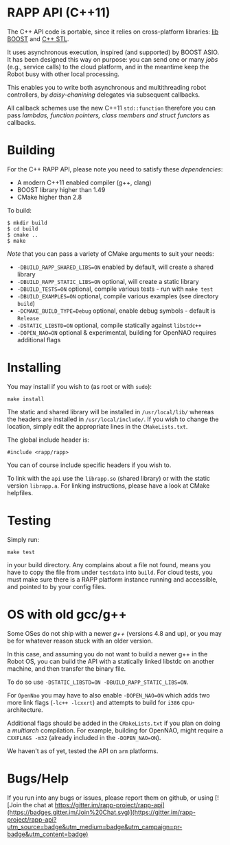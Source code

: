 # RAPP API (C++11)

The C++ API code is portable, since it relies on cross-platform libraries: 
[lib BOOST](http://www.boost.org) and [C++ STL](https://en.wikipedia.org/wiki/Standard_Template_Library).

It uses asynchronous execution, inspired (and supported) by BOOST ASIO.
It has been designed this way on purpose: you can send one or many *jobs* (e.g., service calls)
to the cloud platform, and in the meantime keep the Robot busy with other local processing.

This enables you to write both asynchronous and multithreading robot controllers,
by *daisy-chanining* delegates via subsequent callbacks.

All callback schemes use the new C++11 `std::function` therefore you can pass 
*lambdas, function pointers, class members and struct functors* as callbacks.

# Building

For the C++ RAPP API, please note you need to satisfy these *dependencies*:
* A modern C++11 enabled compiler (g++, clang) 
* BOOST library higher than 1.49
* CMake higher than 2.8

To build:
```
$ mkdir build
$ cd build
$ cmake ..
$ make
```

*Note* that you can pass a variety of CMake arguments to suit your needs:

* `-DBUILD_RAPP_SHARED_LIBS=ON` enabled by default, will create a shared library
* `-DBUILD_RAPP_STATIC_LIBS=ON` optional, will create a static library
* `-DBUILD_TESTS=ON`            optional, compile various tests - run with `make test`
* `-DBUILD_EXAMPLES=ON`         optional, compile various examples (see directory `build`)
* `-DCMAKE_BUILD_TYPE=Debug`    optional, enable debug symbols - default is `Release`
* `-DSTATIC_LIBSTD=ON`          optional, compile statically against `libstdc++`
* `-DOPEN_NAO=ON`               optional & experimental, building for OpenNAO requires additional flags

# Installing

You may install if you wish to (as root or with `sudo`):
```
make install
```

The static and shared library will be installed in `/usr/local/lib/`
whereas the headers are installed in `/usr/local/include/`.
If you wish to change the location, simply edit the appropriate lines in the `CMakeLists.txt`.

The global include header is:
```
#include <rapp/rapp>
```

You can of course include specific headers if you wish to.

To link with the `api` use the `librapp.so` (shared library) or with the static version `librapp.a`.
For linking instructions, please have a look at CMake helpfiles.

# Testing

Simply run:

```
make test
```

in your build directory.
Any complains about a file not found, means you have to copy the file from under `testdata` into `build`.
For cloud tests, you must make sure there is a RAPP platform instance running and accessible, and pointed to
by your config files.


# OS with old gcc/g++

Some OSes do not ship with a newer *g++* (versions 4.8 and up), 
or you may be for whatever reason stuck with an older version.

In this case, and assuming you do not want to build a newer g++ in the Robot OS,
you can build the API with a statically linked libstdc on another machine, and then transfer the binary file.

To do so use `-DSTATIC_LIBSTD=ON -DBUILD_RAPP_STATIC_LIBS=ON`.

For `OpenNao` you may have to also enable `-DOPEN_NAO=ON` which adds two more link flags (`-lc++ -lcxxrt`)
and attempts to build for `i386` cpu-architecture.

Additional flags should be added in the `CMakeLists.txt` if you plan on doing a *multiarch* compilation.
For example, building for OpenNAO, might require a `CXXFLAGS -m32` (already included in the `-DOPEN_NAO=ON`).

We haven't as of yet, tested the API on `arm` platforms.

# Bugs/Help

If you run into any bugs or issues, please report them on github, or using [![Join the chat at https://gitter.im/rapp-project/rapp-api](https://badges.gitter.im/Join%20Chat.svg)](https://gitter.im/rapp-project/rapp-api?utm_source=badge&utm_medium=badge&utm_campaign=pr-badge&utm_content=badge)
